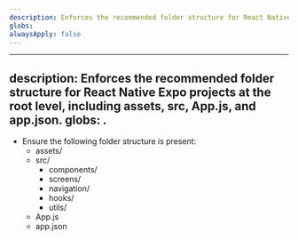 ```yaml
---
description: Enforces the recommended folder structure for React Native Expo projects at the root level, including assets, src, App.js, and app.json.
globs: 
alwaysApply: false
---
```

---
description: Enforces the recommended folder structure for React Native Expo projects at the root level, including assets, src, App.js, and app.json.
globs: *.*
---
- Ensure the following folder structure is present:
  - assets/
  - src/
    - components/
    - screens/
    - navigation/
    - hooks/
    - utils/
  - App.js
  - app.json